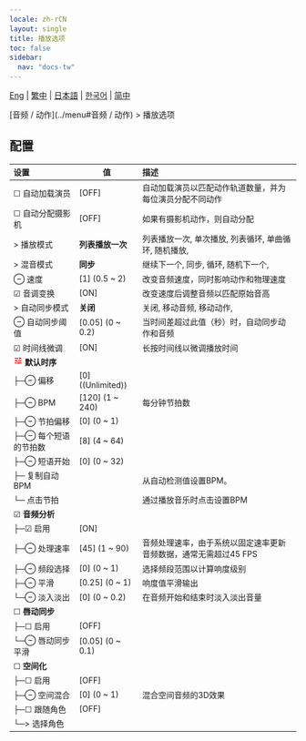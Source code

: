 ```yaml
---
locale: zh-rCN
layout: single
title: 播放选项
toc: false
sidebar:
  nav: "docs-tw"
---
```

[Eng](/dancexr/menu/2025.5/motion/motion_loader) | [繁中](/tw/dancexr/menu/2025.5/motion/motion_loader) | [日本語](/jp/dancexr/menu/2025.5/motion/motion_loader) | [한국어](/kr/dancexr/menu/2025.5/motion/motion_loader) | [简中](/zh/dancexr/menu/2025.5/motion/motion_loader)

[音频 / 动作](../menu#音频 / 动作) > 播放选项

## 配置

| 设置 | 值 | 描述 |
| :--- | --- | :--- |
| ☐ 自动加载演员 | [OFF] | 自动加载演员以匹配动作轨道数量，并为每位演员分配不同动作
| ☐ 自动分配摄影机 | [OFF] | 如果有摄影机动作，则自动分配
| > 播放模式 | **列表播放一次** | 列表播放一次, 单次播放, 列表循环, 单曲循环, 随机播放,  |
| > 混音模式 | **同步** | 继续下一个, 同步, 循环, 随机下一个,  |
| ⊖ 速度 | [1] (0.5 ~ 2) | 改变音频速度，同时影响动作和物理速度
| ☑ 音调变换 | [ON] | 改变速度后调整音频以匹配原始音高
| > 自动同步模式 | **关闭** | 关闭, 移动音频, 移动动作,  |
| ⊖ 自动同步阈值 | [0.05] (0 ~ 0.2) | 当时间差超过此值（秒）时，自动同步动作和音频
| ☑ 时间线微调 | [ON] | 长按时间线以微调播放时间
| <img src="/images/icon/ic_tune.png" alt="tune icon"/> **默认时序** | | 
| ├─⊖ 偏移 | [0] ((Unlimited)) | 
| ├─⊖ BPM | [120] (1 ~ 240) | 每分钟节拍数
| ├─⊖ 节拍偏移 | [0] (0 ~ 1) | 
| ├─⊖ 每个短语的节拍数 | [8] (4 ~ 64) | 
| ├─⊖ 短语开始 | [0] (0 ~ 32) | 
| ├─ 复制自动BPM || 从自动检测值设置BPM。
| └─ 点击节拍 || 通过播放音乐时点击设置BPM
| ☑ **音频分析** | | 
| ├─☑ 启用 | [ON] | 
| ├─⊖ 处理速率 | [45] (1 ~ 90) | 音频处理速率，由于系统以固定速率更新音频数据，通常无需超过45 FPS
| ├─⊖ 频段选择 | [0] (0 ~ 1) | 选择频段范围以计算响度级别
| ├─⊖ 平滑 | [0.25] (0 ~ 1) | 响度值平滑输出
| └─⊖ 淡入淡出 | [0] (0 ~ 0.2) | 在音频开始和结束时淡入淡出音量
| ☐ **唇动同步** | | 
| ├─☐ 启用 | [OFF] | 
| └─⊖ 唇动同步平滑 | [0.05] (0 ~ 0.1) | 
| ☐ **空间化** | | 
| ├─☐ 启用 | [OFF] | 
| ├─⊖ 空间混合 | [0] (0 ~ 1) | 混合空间音频的3D效果
| ├─☐ 跟随角色 | [OFF] | 
| └─> 选择角色 |  |  |
